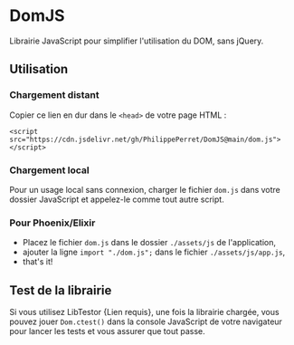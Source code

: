 # DomJS

Librairie JavaScript pour simplifier l'utilisation du DOM, sans jQuery.

## Utilisation

### Chargement distant

Copier ce lien en dur dans le `<head>` de votre page HTML :

```
<script src="https://cdn.jsdelivr.net/gh/PhilippePerret/DomJS@main/dom.js"></script>
```

### Chargement local

Pour un usage local sans connexion, charger le fichier `dom.js` dans votre dossier JavaScript et appelez-le comme tout autre script.

### Pour Phoenix/Elixir

* Placez le fichier `dom.js` dans le dossier `./assets/js` de l'application,
* ajouter la ligne `import "./dom.js";` dans le fichier `./assets/js/app.js`,
* that's it!

## Test de la librairie

Si vous utilisez LibTestor {Lien requis}, une fois la librairie chargée, vous pouvez jouer `Dom.ctest()` dans la console JavaScript de votre navigateur pour lancer les tests et vous assurer que tout passe.